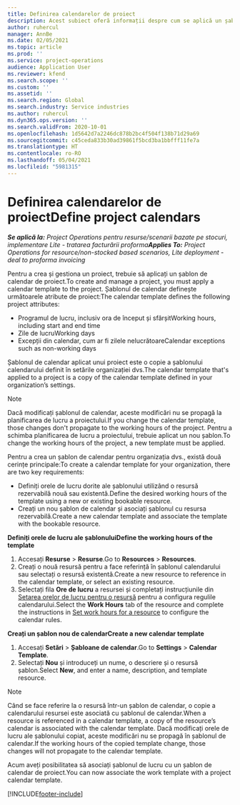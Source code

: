 ```yaml
---
title: Definirea calendarelor de proiect
description: Acest subiect oferă informații despre cum se aplică un șablon de calendar unui proiect pentru a urmări planificarea proiectului.
author: ruhercul
manager: AnnBe
ms.date: 02/05/2021
ms.topic: article
ms.prod: ''
ms.service: project-operations
audience: Application User
ms.reviewer: kfend
ms.search.scope: ''
ms.custom: ''
ms.assetid: ''
ms.search.region: Global
ms.search.industry: Service industries
ms.author: ruhercul
ms.dyn365.ops.version: ''
ms.search.validFrom: 2020-10-01
ms.openlocfilehash: 1d5642d7a2246dc878b2bc4f504f138b71d29a69
ms.sourcegitcommit: c45ceda833b30ad39861f5bcd3ba1bbfff11fe7a
ms.translationtype: HT
ms.contentlocale: ro-RO
ms.lasthandoff: 05/04/2021
ms.locfileid: "5981315"
---
```

# <a name="define-project-calendars"></a><span data-ttu-id="cd226-103">Definirea calendarelor de proiect</span><span class="sxs-lookup"><span data-stu-id="cd226-103">Define project calendars</span></span>

<span data-ttu-id="cd226-104">_**Se aplică la:** Project Operations pentru resurse/scenarii bazate pe stocuri, implementare Lite - tratarea facturării proforma_</span><span class="sxs-lookup"><span data-stu-id="cd226-104">_**Applies To:** Project Operations for resource/non-stocked based scenarios, Lite deployment - deal to proforma invoicing_</span></span>

<span data-ttu-id="cd226-105">Pentru a crea și gestiona un proiect, trebuie să aplicați un șablon de calendar de proiect.</span><span class="sxs-lookup"><span data-stu-id="cd226-105">To create and manage a project, you must apply a calendar template to the project.</span></span> <span data-ttu-id="cd226-106">Șablonul de calendar definește următoarele atribute de proiect:</span><span class="sxs-lookup"><span data-stu-id="cd226-106">The calendar template defines the following project attributes:</span></span>

- <span data-ttu-id="cd226-107">Programul de lucru, inclusiv ora de început și sfârșit</span><span class="sxs-lookup"><span data-stu-id="cd226-107">Working hours, including start and end time</span></span>
- <span data-ttu-id="cd226-108">Zile de lucru</span><span class="sxs-lookup"><span data-stu-id="cd226-108">Working days</span></span>
- <span data-ttu-id="cd226-109">Excepții din calendar, cum ar fi zilele nelucrătoare</span><span class="sxs-lookup"><span data-stu-id="cd226-109">Calendar exceptions such as non-working days</span></span>

<span data-ttu-id="cd226-110">Șablonul de calendar aplicat unui proiect este o copie a șablonului calendarului definit în setările organizației dvs.</span><span class="sxs-lookup"><span data-stu-id="cd226-110">The calendar template that's applied to a project is a copy of the calendar template defined in your organization’s settings.</span></span>

> [!NOTE]
> <span data-ttu-id="cd226-111">Dacă modificați șablonul de calendar, aceste modificări nu se propagă la planificarea de lucru a proiectului.</span><span class="sxs-lookup"><span data-stu-id="cd226-111">If you change the calendar template, those changes don't propagate to the working hours of the project.</span></span> <span data-ttu-id="cd226-112">Pentru a schimba planificarea de lucru a proiectului, trebuie aplicat un nou șablon.</span><span class="sxs-lookup"><span data-stu-id="cd226-112">To change the working hours of the project, a new template must be applied.</span></span>

<span data-ttu-id="cd226-113">Pentru a crea un șablon de calendar pentru organizația dvs., există două cerințe principale:</span><span class="sxs-lookup"><span data-stu-id="cd226-113">To create a calendar template for your organization, there are two key requirements:</span></span>

- <span data-ttu-id="cd226-114">Definiți orele de lucru dorite ale șablonului utilizând o resursă rezervabilă nouă sau existentă.</span><span class="sxs-lookup"><span data-stu-id="cd226-114">Define the desired working hours of the template using a new or existing bookable resource.</span></span>
- <span data-ttu-id="cd226-115">Creați un nou șablon de calendar și asociați șablonul cu resursa rezervabilă.</span><span class="sxs-lookup"><span data-stu-id="cd226-115">Create a new calendar template and associate the template with the bookable resource.</span></span>

<span data-ttu-id="cd226-116">**Definiți orele de lucru ale șablonului**</span><span class="sxs-lookup"><span data-stu-id="cd226-116">**Define the working hours of the template**</span></span>

1. <span data-ttu-id="cd226-117">Accesați **Resurse** \> **Resurse**.</span><span class="sxs-lookup"><span data-stu-id="cd226-117">Go to **Resources** \> **Resources**.</span></span>
2. <span data-ttu-id="cd226-118">Creați o nouă resursă pentru a face referință în șablonul calendarului sau selectați o resursă existentă.</span><span class="sxs-lookup"><span data-stu-id="cd226-118">Create a new resource to reference in the calendar template, or select an existing resource.</span></span>
3. <span data-ttu-id="cd226-119">Selectați fila **Ore de lucru** a resursei și completați instrucțiunile din [Setarea orelor de lucru pentru o resursă](https://docs.microsoft.com/dynamics365/field-service/set-work-hours-resource) pentru a configura regulile calendarului.</span><span class="sxs-lookup"><span data-stu-id="cd226-119">Select the **Work Hours** tab of the resource and complete the instructions in [Set work hours for a resource](https://docs.microsoft.com/dynamics365/field-service/set-work-hours-resource) to configure the calendar rules.</span></span>

<span data-ttu-id="cd226-120">**Creați un șablon nou de calendar**</span><span class="sxs-lookup"><span data-stu-id="cd226-120">**Create a new calendar template**</span></span>

1. <span data-ttu-id="cd226-121">Accesați **Setări** \> **Șabloane de calendar**.</span><span class="sxs-lookup"><span data-stu-id="cd226-121">Go to **Settings** \> **Calendar Template**.</span></span>
2. <span data-ttu-id="cd226-122">Selectați **Nou** și introduceți un nume, o descriere și o resursă șablon.</span><span class="sxs-lookup"><span data-stu-id="cd226-122">Select **New**, and enter a name, description, and template resource.</span></span>

> [!NOTE]
> <span data-ttu-id="cd226-123">Când se face referire la o resursă într-un șablon de calendar, o copie a calendarului resursei este asociată cu șablonul de calendar.</span><span class="sxs-lookup"><span data-stu-id="cd226-123">When a resource is referenced in a calendar template, a copy of the resource’s calendar is associated with the calendar template.</span></span> <span data-ttu-id="cd226-124">Dacă modificați orele de lucru ale șablonului copiat, aceste modificări nu se propagă în șablonul de calendar.</span><span class="sxs-lookup"><span data-stu-id="cd226-124">If the working hours of the copied template change, those changes will not propagate to the calendar template.</span></span>

<span data-ttu-id="cd226-125">Acum aveți posibilitatea să asociați șablonul de lucru cu un șablon de calendar de proiect.</span><span class="sxs-lookup"><span data-stu-id="cd226-125">You can now associate the work template with a project calendar template.</span></span>


[!INCLUDE[footer-include](../includes/footer-banner.md)]

